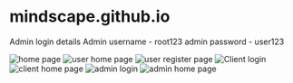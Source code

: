 # mindscape.github.io

Admin login details
Admin username - root123
admin password - user123

![home page](https://github.com/Rohit123ggg/mindscape.github.io/assets/137976481/4069a5ba-e900-457f-ba6a-2d2ec0e75b74)
![user home page](https://github.com/Rohit123ggg/mindscape.github.io/assets/137976481/6eee6e0e-c243-4be4-89ad-24e20c24b395)
![user register page](https://github.com/Rohit123ggg/mindscape.github.io/assets/137976481/9136c27d-83e9-4ed5-b5cf-2803522e279e)
![Client login](https://github.com/Rohit123ggg/mindscape.github.io/assets/137976481/b1b42386-7b9f-438a-8b8e-a2af9caac7ef)
![client home page](https://github.com/Rohit123ggg/mindscape.github.io/assets/137976481/9712a7cc-785d-420c-b3ae-8c9837f09df1)
![admin login](https://github.com/Rohit123ggg/mindscape.github.io/assets/137976481/40592380-f362-473d-bce2-22e37ca1d3b4)
![admin home page](https://github.com/Rohit123ggg/mindscape.github.io/assets/137976481/10a3ce18-15e2-4ff4-a2ac-08054aaaecf2)
